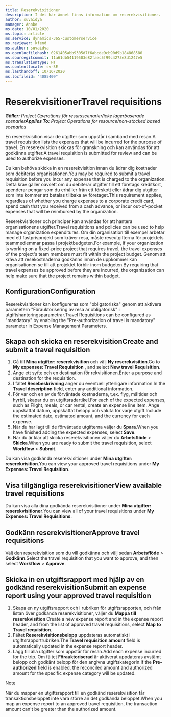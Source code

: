 ```yaml
---
title: Reserekvisitioner
description: I det här ämnet finns information om reserekvisitioner.
author: suvaidya
manager: Annbe
ms.date: 10/01/2020
ms.topic: article
ms.service: dynamics-365-customerservice
ms.reviewer: kfend
ms.author: suvaidya
ms.openlocfilehash: 0261405abb9305d7f6abcde9cb90d9b184868580
ms.sourcegitcommit: 11a61db54119503e82faec5f99c4273e8d1247e5
ms.translationtype: HT
ms.contentlocale: sv-SE
ms.lasthandoff: 10/16/2020
ms.locfileid: "4085409"
---
```

# <a name="travel-requisitions"></a><span data-ttu-id="cdb5a-103">Reserekvisitioner</span><span class="sxs-lookup"><span data-stu-id="cdb5a-103">Travel requisitions</span></span>

<span data-ttu-id="cdb5a-104">_**Gäller:** Project Operations för resursscenarier/icke lagerbaserade scenarier_</span><span class="sxs-lookup"><span data-stu-id="cdb5a-104">_**Applies To:** Project Operations for resource/non-stocked based scenarios_</span></span>

<span data-ttu-id="cdb5a-105">En reserekvisition visar de utgifter som uppstår i samband med resan.</span><span class="sxs-lookup"><span data-stu-id="cdb5a-105">A travel requisition lists the expenses that will be incurred for the purpose of travel.</span></span> <span data-ttu-id="cdb5a-106">En reserekvisition skickas för granskning och kan användas för att godkänna utgifter.</span><span class="sxs-lookup"><span data-stu-id="cdb5a-106">A travel requisition is submitted for review and can be used to authorize expenses.</span></span>

<span data-ttu-id="cdb5a-107">Du kan behöva skicka in en reserekvisition innan du ådrar dig kostnader som debiteras organisationen.</span><span class="sxs-lookup"><span data-stu-id="cdb5a-107">You may be required to submit a travel requisition before you incur any expense that is charged to the organization.</span></span> <span data-ttu-id="cdb5a-108">Detta krav gäller oavsett om du debiterar utgifter till ett företags kreditkort, spenderar pengar som du erhåller från ett förskott eller ådrar dig utgifter som inte kommer att betalas tillbaka av företaget.</span><span class="sxs-lookup"><span data-stu-id="cdb5a-108">This requirement applies, regardless of whether you charge expenses to a corporate credit card, spend cash that you received from a cash advance, or incur out-of-pocket expenses that will be reimbursed by the organization.</span></span>

<span data-ttu-id="cdb5a-109">Reserekvisitioner och principer kan användas för att hantera organisationens utgifter.</span><span class="sxs-lookup"><span data-stu-id="cdb5a-109">Travel requisitions and policies can be used to help manage organization expenditures.</span></span> <span data-ttu-id="cdb5a-110">Om din organisation till exempel arbetar med ett fastprisprojekt som kräver resa, måste reseutgifterna för projektets teammedlemmar passa i projektbudgeten.</span><span class="sxs-lookup"><span data-stu-id="cdb5a-110">For example, if your organization is working on a fixed-price project that requires travel, the travel expenses of the project's team members must fit within the project budget.</span></span> <span data-ttu-id="cdb5a-111">Genom att kräva att resekostnaderna godkänns innan de uppkommer kan organisationen se till att projektet förblir inom budgeten.</span><span class="sxs-lookup"><span data-stu-id="cdb5a-111">By requiring that travel expenses be approved before they are incurred, the organization can help make sure that the project remains within budget.</span></span>

## <a name="configuration"></a><span data-ttu-id="cdb5a-112">Konfiguration</span><span class="sxs-lookup"><span data-stu-id="cdb5a-112">Configuration</span></span> 

<span data-ttu-id="cdb5a-113">Reserekvisitioner kan konfigureras som "obligatoriska" genom att aktivera parametern "Förauktorisering av resa är obligatorisk" i utgiftshanteringsparametrar.</span><span class="sxs-lookup"><span data-stu-id="cdb5a-113">Travel Requisitions can be configured as "mandatory" by enabling the "Pre-authorization of travel is mandatory" parameter in Expense Management Parameters.</span></span> 

## <a name="create-and-submit-a-travel-requisition"></a><span data-ttu-id="cdb5a-114">Skapa och skicka en reserekvisition</span><span class="sxs-lookup"><span data-stu-id="cdb5a-114">Create and submit a travel requisition</span></span>

1. <span data-ttu-id="cdb5a-115">Gå till **Mina utgifter: reserekvisition** och välj **Ny reserekvisition**.</span><span class="sxs-lookup"><span data-stu-id="cdb5a-115">Go to **My expenses: Travel Requisition** , and select **New travel Requisition**.</span></span>
2. <span data-ttu-id="cdb5a-116">Ange ett syfte och en destination för rekvisitionen.</span><span class="sxs-lookup"><span data-stu-id="cdb5a-116">Enter a purpose and destination for the requisition.</span></span>
3. <span data-ttu-id="cdb5a-117">I fältet **Resebeskrivning** anger du eventuell ytterligare information.</span><span class="sxs-lookup"><span data-stu-id="cdb5a-117">In the  **Travel description** field, enter any additional information.</span></span> 
4. <span data-ttu-id="cdb5a-118">För var och en av de förväntade kostnaderna, t.ex. flyg, måltider och hyrbil, skapar du en utgiftsradartikel.</span><span class="sxs-lookup"><span data-stu-id="cdb5a-118">For each of the expected expenses, such as Flight, meals, or car rental, create an expense line item.</span></span> <span data-ttu-id="cdb5a-119">Ange uppskattat datum, uppskattat belopp och valuta för varje utgift.</span><span class="sxs-lookup"><span data-stu-id="cdb5a-119">Include the estimated date, estimated amount, and the currency for each expense.</span></span> 
5. <span data-ttu-id="cdb5a-120">När du har lagt till de förväntade utgifterna väljer du **Spara**.</span><span class="sxs-lookup"><span data-stu-id="cdb5a-120">When you have finished adding the expected expenses, select **Save**.</span></span>
6. <span data-ttu-id="cdb5a-121">När du är klar att skicka reserekvisitionen väljer du **Arbetsflöde** > **Skicka**.</span><span class="sxs-lookup"><span data-stu-id="cdb5a-121">When you are ready to submit the travel requisition, select **Workflow** > **Submit**.</span></span>

<span data-ttu-id="cdb5a-122">Du kan visa godkända reserekvisitioner under **Mina utgifter: reserekvisition**.</span><span class="sxs-lookup"><span data-stu-id="cdb5a-122">You can view your approved travel requisitions under **My Expenses: Travel Requisition**.</span></span> 

## <a name="view-available-travel-requisitions"></a><span data-ttu-id="cdb5a-123">Visa tillgängliga reserekvisitioner</span><span class="sxs-lookup"><span data-stu-id="cdb5a-123">View available travel requisitions</span></span>

<span data-ttu-id="cdb5a-124">Du kan visa alla dina godkända reserekvisitioner under **Mina utgifter: reserekvisitioner**.</span><span class="sxs-lookup"><span data-stu-id="cdb5a-124">You can view all of your travel requisitions under **My Expenses: Travel Requisitions**.</span></span>

## <a name="approve-travel-requisitions"></a><span data-ttu-id="cdb5a-125">Godkänn reserekvisitioner</span><span class="sxs-lookup"><span data-stu-id="cdb5a-125">Approve travel requisitions</span></span>

<span data-ttu-id="cdb5a-126">Välj den reserekvisition som du vill godkänna och välj sedan **Arbetsflöde** > **Godkänn**.</span><span class="sxs-lookup"><span data-stu-id="cdb5a-126">Select the travel requisition that you want to approve, and then select **Workflow** > **Approve**.</span></span>  

## <a name="submit-an-expense-report-using-your-approved-travel-requisition"></a><span data-ttu-id="cdb5a-127">Skicka in en utgiftsrapport med hjälp av en godkänd reserekvisition</span><span class="sxs-lookup"><span data-stu-id="cdb5a-127">Submit an expense report using your approved travel requisition</span></span>

1. <span data-ttu-id="cdb5a-128">Skapa en ny utgiftsrapport och i rubriken för utgiftsrapporten, och från listan över godkända reserekvisitioner, väljer du **Mappa till reserekvisition**.</span><span class="sxs-lookup"><span data-stu-id="cdb5a-128">Create a new expense report and in the expense report header, and from the list of approved travel requisitions, select **Map to Travel requisition**.</span></span>
2. <span data-ttu-id="cdb5a-129">Fältet **Reserekvisitionsbelopp** uppdateras automatiskt i utgiftsrapportrubriken.</span><span class="sxs-lookup"><span data-stu-id="cdb5a-129">The **Travel requisition amount** field is automatically updated in the expense report header.</span></span>
3. <span data-ttu-id="cdb5a-130">Lägg till alla utgifter som uppstår för resan.</span><span class="sxs-lookup"><span data-stu-id="cdb5a-130">Add each expense incurred for the trip.</span></span> <span data-ttu-id="cdb5a-131">Om fältet **Förauktoriserad** är aktiverat uppdateras avstämt belopp och godkänt belopp för den angivna utgiftskategorin.</span><span class="sxs-lookup"><span data-stu-id="cdb5a-131">If the **Pre-authorized** field is enabled, the reconciled amount and authorized amount for the specific expense category will be updated.</span></span>

> [!NOTE]
> <span data-ttu-id="cdb5a-132">När du mappar en utgiftsrapport till en godkänd reserekvisition får transaktionsbeloppet inte vara större än det godkända beloppet.</span><span class="sxs-lookup"><span data-stu-id="cdb5a-132">When you map an expense report to an approved travel requisition, the transaction amount can't be greater than the authorized amount.</span></span> 
